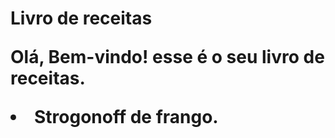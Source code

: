  <h1>Livro de receitas

Olá, Bem-vindo! esse é o seu livro de receitas.
    <li>Strogonoff de frango.
